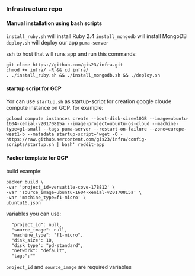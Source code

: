 ### Infrastructure repo


#### Manual installation using bash scripts

`install_ruby.sh` will install Ruby 2.4
`install_mongodb` will install MongoDB
`deploy.sh` will deploy our app `puma-server`

ssh to host that will runs app and run this commands:
```
git clone https://github.com/gis23/infra.git
chmod +x infra/ -R && cd infra/
. ./install_ruby.sh && ./install_mongodb.sh && ./deploy.sh
```


#### startup script for GCP
Yor can use `startup.sh` as startup-script for creation google cloude compute instance on GCP.
for example:
```
gcloud compute instances create --boot-disk-size=10GB --image=ubuntu-1604-xenial-v20170815a --image-project=ubuntu-os-cloud --machine-type=g1-small --tags puma-server --restart-on-failure --zone=europe-west1-b --metadata startup-script='wget -O - https://raw.githubusercontent.com/gis23/infra/config-scripts/startup.sh | bash' reddit-app
```

#### Packer template for GCP

build example:
```
packer build \
-var 'project_id=versatile-cove-178812' \
-var 'source_image=ubuntu-1604-xenial-v20170815a' \
-var 'machine_type=f1-micro' \
ubuntu16.json
```

variables you can use:
```
  "project_id": null,
  "source_image": null,
  "machine_type": "f1-micro",
  "disk_size": 10,
  "disk_type": "pd-standard",
  "network": "default",
  "tags":""
```
`project_id` and `source_image` are required variables
